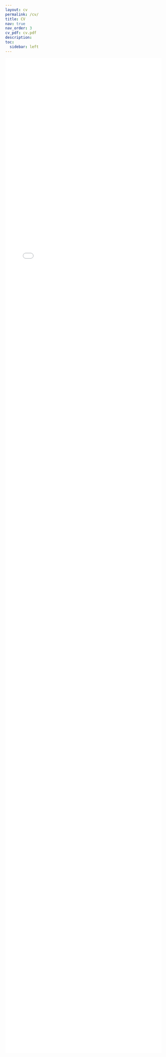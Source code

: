 ```yaml
---
layout: cv
permalink: /cv/
title: CV
nav: true
nav_order: 3
cv_pdf: cv.pdf
description: 
toc:
  sidebar: left
---
```

<div style="overflow: auto; -webkit-overflow-scrolling: touch;">
    <iframe src="../assets/CV_anglais.pdf" style="width: 100%; height: 80vh;" frameborder="0">
        This browser does not support PDFs. Please download the PDF to view it: 
        <a href="../assets/pdf/cv.pdf">Download PDF</a>.
    </iframe>
</div>
